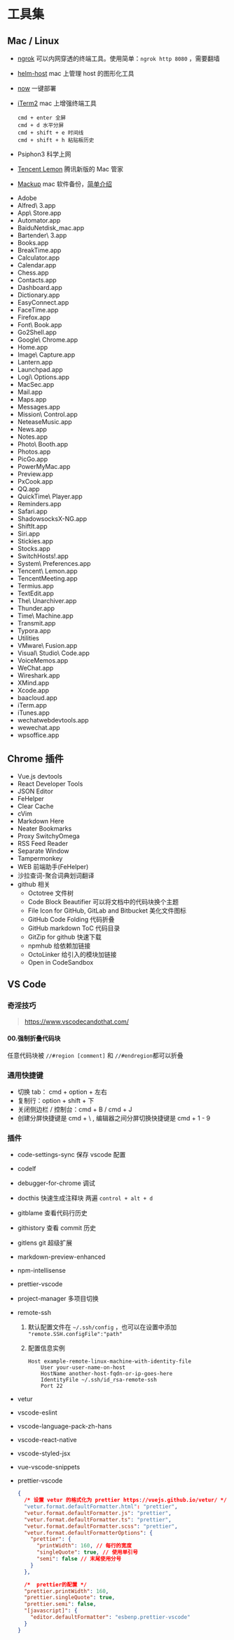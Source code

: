 # 工具集

## Mac / Linux

- [ngrok](https://ngrok.com/) 可以内网穿透的终端工具。使用简单：`ngrok http 8080` ，需要翻墙

- [helm-host](<[https://itunes.apple.com/cn/app/helm-hosts-%E6%96%87%E4%BB%B6%E7%AE%A1%E7%90%86/id1099472017?mt=12](https://itunes.apple.com/cn/app/helm-hosts-文件管理/id1099472017?mt=12)>) mac 上管理 host 的图形化工具

- [now](https://zeit.co/dashboard) 一键部署

- [iTerm2](https://www.iterm2.com/) mac 上增强终端工具

  ```shell
  cmd + enter 全屏
  cmd + d 水平分屏
  cmd + shift + e 时间线
  cmd + shift + h 粘贴板历史
  ```

- Psiphon3 科学上网

- [Tencent Lemon](https://mac.gj.qq.com/) 腾讯新版的 Mac 管家

- [Mackup](https://github.com/lra/mackup) mac 软件备份，[简单介绍](https://sspai.com/post/32933)

* Adobe
* Alfred\ 3.app
* App\ Store.app
* Automator.app
* BaiduNetdisk_mac.app
* Bartender\ 3.app
* Books.app
* BreakTime.app
* Calculator.app
* Calendar.app
* Chess.app
* Contacts.app
* Dashboard.app
* Dictionary.app
* EasyConnect.app
* FaceTime.app
* Firefox.app
* Font\ Book.app
* Go2Shell.app
* Google\ Chrome.app
* Home.app
* Image\ Capture.app
* Lantern.app
* Launchpad.app
* Logi\ Options.app
* MacSec.app
* Mail.app
* Maps.app
* Messages.app
* Mission\ Control.app
* NeteaseMusic.app
* News.app
* Notes.app
* Photo\ Booth.app
* Photos.app
* PicGo.app
* PowerMyMac.app
* Preview.app
* PxCook.app
* QQ.app
* QuickTime\ Player.app
* Reminders.app
* Safari.app
* ShadowsocksX-NG.app
* ShiftIt.app
* Siri.app
* Stickies.app
* Stocks.app
* SwitchHosts!.app
* System\ Preferences.app
* Tencent\ Lemon.app
* TencentMeeting.app
* Termius.app
* TextEdit.app
* The\ Unarchiver.app
* Thunder.app
* Time\ Machine.app
* Transmit.app
* Typora.app
* Utilities
* VMware\ Fusion.app
* Visual\ Studio\ Code.app
* VoiceMemos.app
* WeChat.app
* Wireshark.app
* XMind.app
* Xcode.app
* baacloud.app
* iTerm.app
* iTunes.app
* wechatwebdevtools.app
* wewechat.app
* wpsoffice.app

## Chrome 插件

- Vue.js devtools
- React Developer Tools
- JSON Editor
- FeHelper
- Clear Cache
- cVim
- Markdown Here
- Neater Bookmarks
- Proxy SwitchyOmega
- RSS Feed Reader
- Separate Window
- Tampermonkey
- WEB 前端助手(FeHelper)
- 沙拉查词-聚合词典划词翻译
- github 相关
  - Octotree 文件树
  - Code Block Beautifier 可以将文档中的代码块换个主题
  - File Icon for GitHub, GitLab and Bitbucket 美化文件图标
  - GitHub Code Folding 代码折叠
  - GitHub markdown ToC 代码目录
  - GitZip for github 快速下载
  - npmhub 给依赖加链接
  - OctoLinker 给引入的模块加链接
  - Open in CodeSandbox

## VS Code

### 奇淫技巧

> https://www.vscodecandothat.com/

#### 00.强制折叠代码块

任意代码块被 `//#region [comment]` 和 `//#endregion`都可以折叠

### 通用快捷键

- 切换 tab： cmd + option + 左右
- 复制行：option + shift + 下
- 关闭侧边栏 / 控制台：cmd + B / cmd + J
- 创建分屏快捷键是 cmd + \ , 编辑器之间分屏切换快捷键是 cmd + 1 - 9

### 插件

- code-settings-sync 保存 vscode 配置

- codelf

- debugger-for-chrome 调试

- docthis 快速生成注释块 两遍 `control + alt + d`

- gitblame 查看代码行历史

- githistory 查看 commit 历史

- gitlens git 超级扩展

- markdown-preview-enhanced

- npm-intellisense

- prettier-vscode

- project-manager 多项目切换

- remote-ssh

  1. 默认配置文件在 `~/.ssh/config` ，也可以在设置中添加 `"remote.SSH.configFile":"path"`

  2. 配置信息实例

     ```
     Host example-remote-linux-machine-with-identity-file
         User your-user-name-on-host
         HostName another-host-fqdn-or-ip-goes-here
         IdentityFile ~/.ssh/id_rsa-remote-ssh
         Port 22
     ```

- vetur

- vscode-eslint

- vscode-language-pack-zh-hans

- vscode-react-native

- vscode-styled-jsx

- vue-vscode-snippets

- prettier-vscode

  ```json
  {
    /* 设置 vetur 的格式化为 prettier https://vuejs.github.io/vetur/ */
    "vetur.format.defaultFormatter.html": "prettier",
    "vetur.format.defaultFormatter.js": "prettier",
    "vetur.format.defaultFormatter.ts": "prettier",
    "vetur.format.defaultFormatter.scss": "prettier",
    "vetur.format.defaultFormatterOptions": {
      "prettier": {
        "printWidth": 160, // 每行的宽度
        "singleQuote": true, // 使用单引号
        "semi": false // 末尾使用分号
      }
    },

    /*  prettier的配置 */
    "prettier.printWidth": 160,
    "prettier.singleQuote": true,
    "prettier.semi": false,
    "[javascript]": {
      "editor.defaultFormatter": "esbenp.prettier-vscode"
    }
  }
  ```
